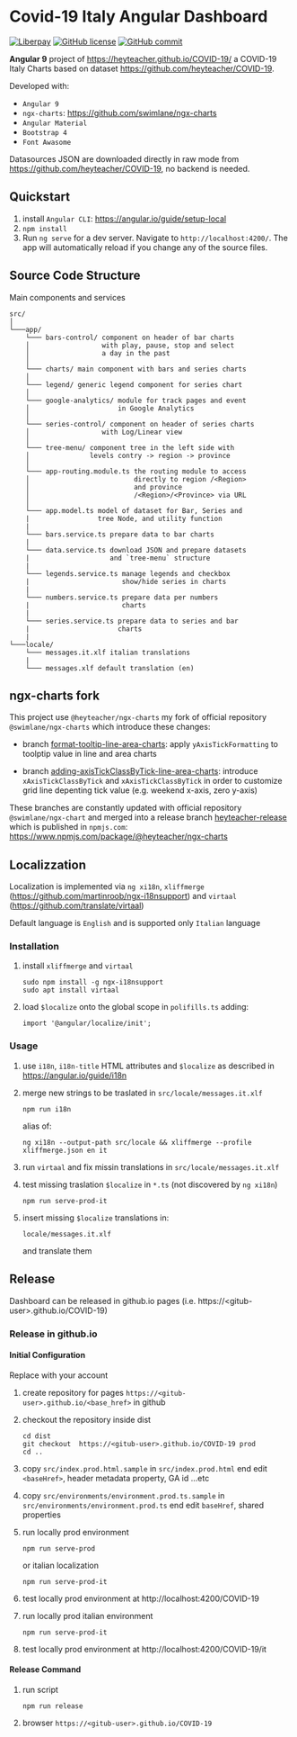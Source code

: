# Covid-19 Italy Angular Dashboard

[![Liberpay](http://img.shields.io/liberapay/receives/heyteacher.svg?logo=liberapay)](https://liberapay.com/heyteacher/donate)
[![GitHub license](https://img.shields.io/github/license/heyteacher/ng-covid-19-ita-charts)](https://github.com/heyteacher/ng-covid-19-ita-charts/blob/master/LICENSE)
[![GitHub commit](https://img.shields.io/github/last-commit/heyteacher/ng-covid-19-ita-charts)](https://github.com/heyteacher/ng-covid-19-ita-charts/commits/master)

__Angular 9__  project of https://heyteacher.github.io/COVID-19/ a COVID-19 Italy Charts based on dataset https://github.com/heyteacher/COVID-19. 

Developed with: 

* `Angular 9` 
* `ngx-charts`: https://github.com/swimlane/ngx-charts
* `Angular Material`
* `Bootstrap 4`
* `Font Awasome`

Datasources JSON are downloaded directly in raw mode from https://github.com/heyteacher/COVID-19, no backend is needed.

## Quickstart

1. install `Angular CLI`: https://angular.io/guide/setup-local
1. `npm install`
1. Run `ng serve` for a dev server. Navigate to `http://localhost:4200/`. The app will automatically reload if you change any of the source files.

## Source Code Structure

Main components and services

```
src/
│
└───app/
    └─── bars-control/ component on header of bar charts 
    │                  with play, pause, stop and select 
    │                  a day in the past  
    │ 
    └─── charts/ main component with bars and series charts
    │ 
    └─── legend/ generic legend component for series chart 
    │ 
    └─── google-analytics/ module for track pages and event 
    │                      in Google Analytics  
    │ 
    └─── series-control/ component on header of series charts 
    │                  with Log/Linear view  
    │ 
    └─── tree-menu/ component tree in the left side with
    │               levels contry -> region -> province
    │ 
    └─── app-routing.module.ts the routing module to access 
    │                          directly to region /<Region> 
    │                          and province 
    │                          /<Region>/<Province> via URL
    │ 
    └─── app.model.ts model of dataset for Bar, Series and 
    |                 tree Node, and utility function
    |
    └─── bars.service.ts prepare data to bar charts
    |
    └─── data.service.ts download JSON and prepare datasets 
    |                    and `tree-menu` structure 
    |
    └─── legends.service.ts manage legends and checkbox 
    |                       show/hide series in charts    
    |
    └─── numbers.service.ts prepare data per numbers 
    |                       charts    
    |
    └─── series.service.ts prepare data to series and bar 
    |                      charts    
    |
└───locale/
    └─── messages.it.xlf italian translations 
    |
    └─── messages.xlf default translation (en)
```

## ngx-charts fork

This project use `@heyteacher/ngx-charts` my fork of official repository `@swimlane/ngx-charts` which introduce these changes:

* branch [format-tooltip-line-area-charts](https://github.com/heyteacher/ngx-charts/tree/format-tooltip-line-area-charts): apply `yAxisTickFormatting` to toolptip value in line and area charts

* branch [adding-axisTickClassByTick-line-area-charts](https://github.com/heyteacher/ngx-charts/tree/adding-axisTickClassByTick-line-area-charts): introduce `xAxisTickClassByTick` and `xAxisTickClassByTick` in order to customize grid line depenting tick value (e.g. weekend x-axis, zero y-axis)

These branches are constantly updated with official repository `@swimlane/ngx-chart` and merged into a release branch [heyteacher-release](https://github.com/heyteacher/ngx-charts/tree/heyteacher-release) which is published in `npmjs.com`: https://www.npmjs.com/package/@heyteacher/ngx-charts 

## Localizzation

Localization  is implemented via `ng xi18n`, `xliffmerge` (https://github.com/martinroob/ngx-i18nsupport) and `virtaal` (https://github.com/translate/virtaal)

Default language is `English` and is supported only `Italian` language

### Installation

1. install `xliffmerge` and `virtaal`

   ```
   sudo npm install -g ngx-i18nsupport
   sudo apt install virtaal
   ```

1. load `$localize` onto the global scope in `polifills.ts` adding:
   ```
   import '@angular/localize/init';
   ```

### Usage

1. use `i18n`, `i18n-title` HTML attributes and `$localize` as described in https://angular.io/guide/i18n

1. merge new strings to be traslated in `src/locale/messages.it.xlf`
   ```
   npm run i18n
   ```
   alias of:
   ```
   ng xi18n --output-path src/locale && xliffmerge --profile xliffmerge.json en it
   ```

1. run `virtaal` and fix missin translations in `src/locale/messages.it.xlf`

1. test missing traslation `$localize` in `*.ts` (not discovered by `ng xi18n`) 
   ```
   npm run serve-prod-it
   ```

1. insert missing `$localize` translations in: 
   ```
   locale/messages.it.xlf
   ```
   and translate them

## Release

Dashboard can be released in github.io pages (i.e. https://\<gitub-user\>.github.io/COVID-19) 

### Release in github.io 

#### Initial Configuration 

Replace <gitub-user> with your account

1. create repository for pages `https://<gitub-user>.github.io/<base_href>` in github

1. checkout the repository inside dist
   ``` 
   cd dist
   git checkout  https://<gitub-user>.github.io/COVID-19 prod
   cd ..
   ```

1. copy `src/index.prod.html.sample` in `src/index.prod.html` end edit `<baseHref>`, header metadata property, GA id ...etc

1. copy `src/environments/environment.prod.ts.sample` in `src/environments/environment.prod.ts` end edit `baseHref`, shared properties 

1. run locally prod environment
   ```
   npm run serve-prod
   ```
   or italian localization
   ```
   npm run serve-prod-it
   ```

1. test locally prod environment at http://localhost:4200/COVID-19

1. run locally prod italian environment 
   ```
   npm run serve-prod-it
   ```

1. test locally prod environment at http://localhost:4200/COVID-19/it

   
#### Release Command

1. run script
   ```
   npm run release
   ```

1. browser `https://<gitub-user>.github.io/COVID-19`

